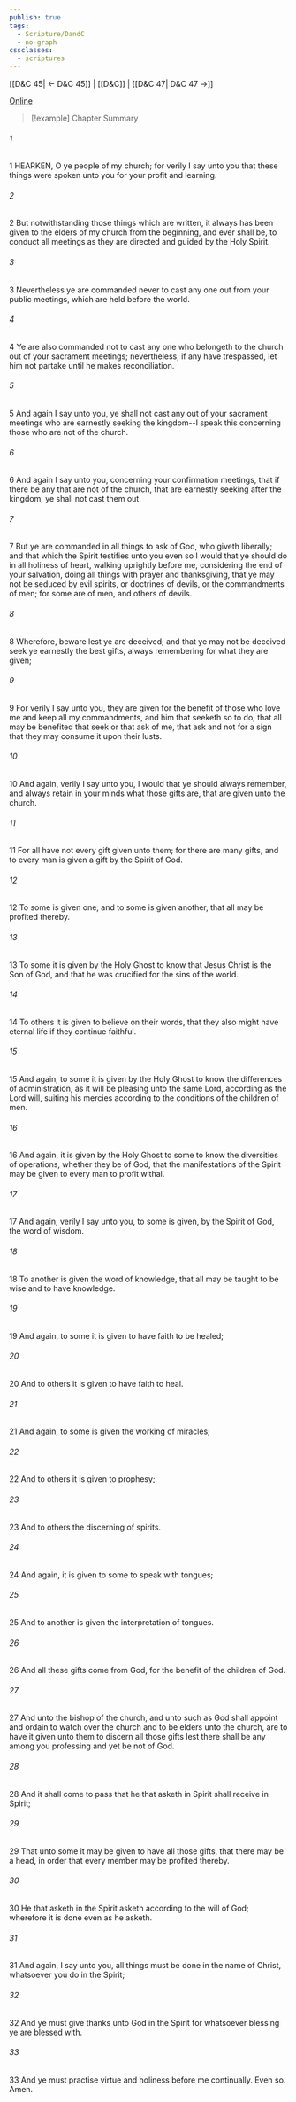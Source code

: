 ```yaml
---
publish: true
tags:
  - Scripture/DandC
  - no-graph
cssclasses:
  - scriptures
---
```

[[D&C 45| ← D&C 45]] | [[D&C]] | [[D&C 47| D&C 47 →]]

[Online](https://churchofjesuschrist.org/study/scriptures/dc-testament/dc/46?lang=eng)

>[!example] Chapter Summary
>
###### 1
1 HEARKEN, O ye people of my church; for verily I say unto you that these things were spoken unto you for your profit and learning.
###### 2
2 But notwithstanding those things which are written, it always has been given to the elders of my church from the beginning, and ever shall be, to conduct all meetings as they are directed and guided by the Holy Spirit.
###### 3
3 Nevertheless ye are commanded never to cast any one out from your public meetings, which are held before the world.
###### 4
4 Ye are also commanded not to cast any one who belongeth to the church out of your sacrament meetings; nevertheless, if any have trespassed, let him not partake until he makes reconciliation.
###### 5
5 And again I say unto you, ye shall not cast any out of your sacrament meetings who are earnestly seeking the kingdom--I speak this concerning those who are not of the church.
###### 6
6 And again I say unto you, concerning your confirmation meetings, that if there be any that are not of the church, that are earnestly seeking after the kingdom, ye shall not cast them out.
###### 7
7 But ye are commanded in all things to ask of God, who giveth liberally; and that which the Spirit testifies unto you even so I would that ye should do in all holiness of heart, walking uprightly before me, considering the end of your salvation, doing all things with prayer and thanksgiving, that ye may not be seduced by evil spirits, or doctrines of devils, or the commandments of men; for some are of men, and others of devils.
###### 8
8 Wherefore, beware lest ye are deceived; and that ye may not be deceived seek ye earnestly the best gifts, always remembering for what they are given;
###### 9
9 For verily I say unto you, they are given for the benefit of those who love me and keep all my commandments, and him that seeketh so to do; that all may be benefited that seek or that ask of me, that ask and not for a sign that they may consume it upon their lusts.
###### 10
10 And again, verily I say unto you, I would that ye should always remember, and always retain in your minds what those gifts are, that are given unto the church.
###### 11
11 For all have not every gift given unto them; for there are many gifts, and to every man is given a gift by the Spirit of God.
###### 12
12 To some is given one, and to some is given another, that all may be profited thereby.
###### 13
13 To some it is given by the Holy Ghost to know that Jesus Christ is the Son of God, and that he was crucified for the sins of the world.
###### 14
14 To others it is given to believe on their words, that they also might have eternal life if they continue faithful.
###### 15
15 And again, to some it is given by the Holy Ghost to know the differences of administration, as it will be pleasing unto the same Lord, according as the Lord will, suiting his mercies according to the conditions of the children of men.
###### 16
16 And again, it is given by the Holy Ghost to some to know the diversities of operations, whether they be of God, that the manifestations of the Spirit may be given to every man to profit withal.
###### 17
17 And again, verily I say unto you, to some is given, by the Spirit of God, the word of wisdom.
###### 18
18 To another is given the word of knowledge, that all may be taught to be wise and to have knowledge.
###### 19
19 And again, to some it is given to have faith to be healed;
###### 20
20 And to others it is given to have faith to heal.
###### 21
21 And again, to some is given the working of miracles;
###### 22
22 And to others it is given to prophesy;
###### 23
23 And to others the discerning of spirits.
###### 24
24 And again, it is given to some to speak with tongues;
###### 25
25 And to another is given the interpretation of tongues.
###### 26
26 And all these gifts come from God, for the benefit of the children of God.
###### 27
27 And unto the bishop of the church, and unto such as God shall appoint and ordain to watch over the church and to be elders unto the church, are to have it given unto them to discern all those gifts lest there shall be any among you professing and yet be not of God.
###### 28
28 And it shall come to pass that he that asketh in Spirit shall receive in Spirit;
###### 29
29 That unto some it may be given to have all those gifts, that there may be a head, in order that every member may be profited thereby.
###### 30
30 He that asketh in the Spirit asketh according to the will of God; wherefore it is done even as he asketh.
###### 31
31 And again, I say unto you, all things must be done in the name of Christ, whatsoever you do in the Spirit;
###### 32
32 And ye must give thanks unto God in the Spirit for whatsoever blessing ye are blessed with.
###### 33
33 And ye must practise virtue and holiness before me continually. Even so. Amen.




